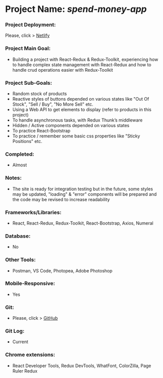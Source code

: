 
# Project Name: *spend-money-app*

### Project Deployment:
Please, click > [Netlify](https://spend-money-app-barisd.netlify.app/)
### Project Main Goal: 
- Building a project with React-Redux &  Redux-Toolkit, experiencing how to handle complex state management with React-Redux and how to handle crud operations easier with Redux-Toolkit
### Project Sub-Goals:
- Random stock of products
- Reactive styles of buttons depended on various states like "Out Of Stock", "Sell / Buy", "No More Sell" etc.
- Using a Web API to get elements to display (refer to products in this project)
- To handle asynchronous tasks, with Redux Thunk’s middleware
- Hidden / Active components depended on various states
- To practice React-Bootstrap
- To practice / remember some basic css properties like "Sticky Positions" etc. 
### Completed: 
- Almost
### Notes:
- The site is ready for integration testing but in the future, some styles may be updated, "loading" & "error" components will be prepared and the code may be revised to increase readability        
### Frameworks/Libraries:
- React, React-Redux, Redux-Toolkit, React-Bootstrap, Axios, Numeral
### Database:
- No
### Other Tools:
- Postman, VS Code, Photopea, Adobe Photoshop
### Mobile-Responsive:
- Yes
### Git:
- Please, click > [GitHub](https://github.com/BarisGc/spend-money-app)
### Git Log:
- Current
### Chrome extensions:
- React Developer Tools, Redux DevTools, WhatFont, ColorZilla, Page Ruler Redux




